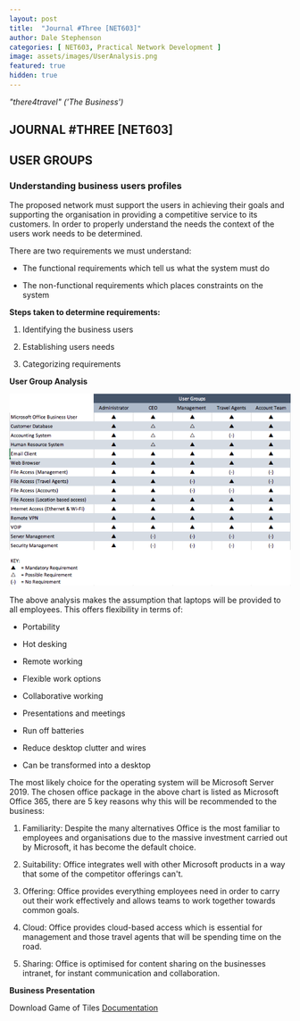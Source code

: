 ```yaml
---
layout: post
title:  "Journal #Three [NET603]"
author: Dale Stephenson
categories: [ NET603, Practical Network Development ]
image: assets/images/UserAnalysis.png
featured: true
hidden: true
---
```

<i>"there4travel" ('The Business')</i>

<h2>JOURNAL #THREE [NET603]</h2>

<h2>USER GROUPS</h2>

<h3>Understanding business users profiles</h3>

The proposed network must support the users in achieving their goals and supporting the organisation in providing a competitive service to its customers. In order to properly understand the needs the context of the users work needs to be determined.

There are two requirements we must understand:

- The functional requirements which tell us what the system must do

- The non-functional requirements which places constraints on the system

<b>Steps taken to determine requirements:</b>

1. Identifying the business users

2. Establishing users needs 

3. Categorizing requirements 

<b>User Group Analysis</b>

<img src="/assets/images/UserAnalysis.png" alt="Business User Analysis"><br>

The above analysis makes the assumption that laptops will be provided to all employees. This offers flexibility in terms of:

- Portability 

- Hot desking

- Remote working

- Flexible work options

- Collaborative working 

- Presentations and meetings

- Run off batteries

- Reduce desktop clutter and wires

- Can be transformed into a desktop 

The most likely choice for the operating system will be Microsoft Server 2019. The chosen office package in the above chart is listed as Microsoft Office 365, there are 5 key reasons why this will be recommended to the business:

1. Familiarity: Despite the many alternatives Office is the most familiar to employees and organisations due to the massive investment carried out by Microsoft, it has become the default choice.

2. Suitability: Office integrates well with other Microsoft products in a way that some of the competitor offerings can't. 

3. Offering: Office provides everything employees need in order to carry out their work effectively and allows teams to work together towards common goals. 

4. Cloud: Office provides cloud-based access which is essential for management and those travel agents that will be spending time on the road.

5. Sharing: Office is optimised for content sharing on the businesses intranet, for instant communication and collaboration. 

<b>Business Presentation</b>

<object data="/assets/docs/BP_NET603.pdf" type="application/pdf" width="100%" height="625px">
  <p>Download Game of Tiles <a href="assets/docs/BP_NET603.pdf">Documentation</a></p>
</object>